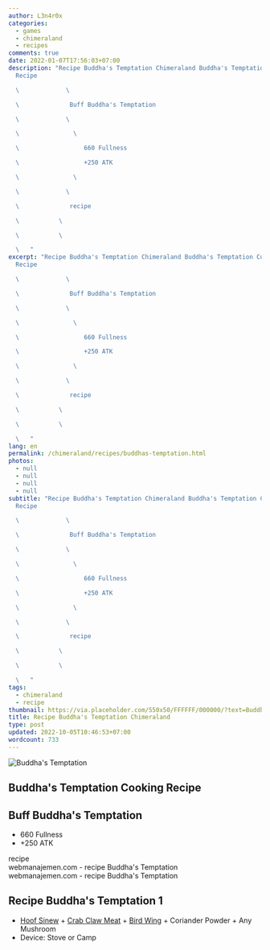 ```yaml
---
author: L3n4r0x
categories:
  - games
  - chimeraland
  - recipes
comments: true
date: 2022-01-07T17:56:03+07:00
description: "Recipe Buddha's Temptation Chimeraland Buddha's Temptation Cooking
  Recipe

  \             \ 

  \              Buff Buddha's Temptation

  \             \ 

  \               \ 

  \                  660 Fullness

  \                  +250 ATK

  \               \ 

  \             \ 

  \              recipe

  \           \ 

  \           \ 

  \   "
excerpt: "Recipe Buddha's Temptation Chimeraland Buddha's Temptation Cooking
  Recipe

  \             \ 

  \              Buff Buddha's Temptation

  \             \ 

  \               \ 

  \                  660 Fullness

  \                  +250 ATK

  \               \ 

  \             \ 

  \              recipe

  \           \ 

  \           \ 

  \   "
lang: en
permalink: /chimeraland/recipes/buddhas-temptation.html
photos:
  - null
  - null
  - null
  - null
subtitle: "Recipe Buddha's Temptation Chimeraland Buddha's Temptation Cooking
  Recipe

  \             \ 

  \              Buff Buddha's Temptation

  \             \ 

  \               \ 

  \                  660 Fullness

  \                  +250 ATK

  \               \ 

  \             \ 

  \              recipe

  \           \ 

  \           \ 

  \   "
tags:
  - chimeraland
  - recipe
thumbnail: https://via.placeholder.com/550x50/FFFFFF/000000/?text=Buddha's Temptation
title: Recipe Buddha's Temptation Chimeraland
type: post
updated: 2022-10-05T10:46:53+07:00
wordcount: 733
---
```


<link
  rel="stylesheet"
  href="https://rawcdn.githack.com/dimaslanjaka/Web-Manajemen/870a349/css/bootstrap-5-3-0-alpha3-wrapper.css"
/>
<section id="bootstrap-wrapper">
  <div data-bs-theme="dark">
    <div class="card mb-2">
      <div class="card-body">
        <div class="row g-0">
          <div class="col-sm-4 position-relative mb-2">
            <img
              src="https://via.placeholder.com/600"
              class="card-img fit-cover w-100 h-100"
              alt="Buddha&#x27;s Temptation"
              data-fancybox="true"
            />
          </div>
          <div class="col-sm-8 mb-2">
            <div class="card-body">
              <div class="d-flex flex-row align-items-center mb-3">
                <h2 class="fs-5">Buddha&#x27;s Temptation Cooking Recipe</h2>
              </div>
              <h2 class="card-title fs-5">Buff Buddha&#x27;s Temptation</h2>
              <div class="card-text">
                <ul>
                  <li>660 Fullness</li>
                  <li>+250 ATK</li>
                </ul>
              </div>
              <span class="badge rounded-pill">recipe</span>
            </div>
            <div class="card-footer text-end text-muted mt-auto">
              webmanajemen.com - recipe Buddha&#x27;s Temptation
            </div>
          </div>
        </div>
      </div>
      <div class="card-footer text-end text-muted">
        webmanajemen.com - recipe Buddha&#x27;s Temptation
      </div>
    </div>
    <div class="row mb-2">
      <div class="col-12 col-lg-6 recipe-item mb-2">
        <div class="card">
          <div class="card-body">
            <h2 class="card-title fs-5">Recipe Buddha&#x27;s Temptation 1</h2>
            <div class="card-text">
              <ul>
                <li>
                  <a
                    class="text-decoration-none text-primary"
                    href="/chimeraland/materials/hoof-sinew.html"
                    >Hoof Sinew</a
                  ><span> + </span
                  ><a
                    class="text-decoration-none text-primary"
                    href="/chimeraland/materials/crab-claw-meat.html"
                    >Crab Claw Meat</a
                  ><span> + </span
                  ><a
                    class="text-decoration-none text-primary"
                    href="/chimeraland/materials/bird-wing.html"
                    >Bird Wing</a
                  ><span> + </span>Coriander Powder<span> + </span>Any Mushroom
                </li>
                <li>Device: Stove or Camp</li>
              </ul>
            </div>
          </div>
        </div>
      </div>
    </div>
  </div>
</section>